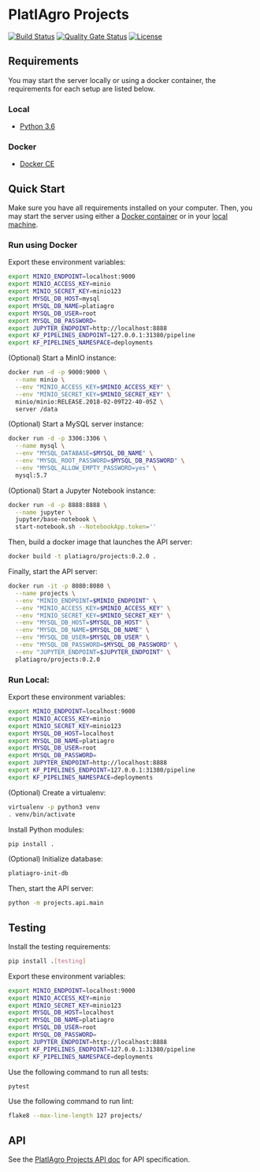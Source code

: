 # PlatIAgro Projects

[![Build Status](https://github.com/platiagro/projects/workflows/Python%20application/badge.svg)](https://github.com/platiagro/projects/actions?query=workflow%3A%22Python+application%22)
[![Quality Gate Status](https://sonarcloud.io/api/project_badges/measure?project=platiagro_projects&metric=alert_status)](https://sonarcloud.io/dashboard?id=platiagro_projects)
[![License](https://img.shields.io/badge/License-Apache%202.0-blue.svg)](https://opensource.org/licenses/Apache-2.0)

## Requirements

You may start the server locally or using a docker container, the requirements for each setup are listed below.

### Local

- [Python 3.6](https://www.python.org/downloads/)

### Docker

- [Docker CE](https://www.docker.com/get-docker)

## Quick Start

Make sure you have all requirements installed on your computer. Then, you may start the server using either a [Docker container](#run-using-docker) or in your [local machine](#run-local).

### Run using Docker

Export these environment variables:

```bash
export MINIO_ENDPOINT=localhost:9000
export MINIO_ACCESS_KEY=minio
export MINIO_SECRET_KEY=minio123
export MYSQL_DB_HOST=mysql
export MYSQL_DB_NAME=platiagro
export MYSQL_DB_USER=root
export MYSQL_DB_PASSWORD=
export JUPYTER_ENDPOINT=http://localhost:8888
export KF_PIPELINES_ENDPOINT=127.0.0.1:31380/pipeline
export KF_PIPELINES_NAMESPACE=deployments
```

(Optional) Start a MinIO instance:

```bash
docker run -d -p 9000:9000 \
  --name minio \
  --env "MINIO_ACCESS_KEY=$MINIO_ACCESS_KEY" \
  --env "MINIO_SECRET_KEY=$MINIO_SECRET_KEY" \
  minio/minio:RELEASE.2018-02-09T22-40-05Z \
  server /data
```

(Optional) Start a MySQL server instance:

```bash
docker run -d -p 3306:3306 \
  --name mysql \
  --env "MYSQL_DATABASE=$MYSQL_DB_NAME" \
  --env "MYSQL_ROOT_PASSWORD=$MYSQL_DB_PASSWORD" \
  --env "MYSQL_ALLOW_EMPTY_PASSWORD=yes" \
  mysql:5.7
```

(Optional) Start a Jupyter Notebook instance:

```bash
docker run -d -p 8888:8888 \
  --name jupyter \
  jupyter/base-notebook \
  start-notebook.sh --NotebookApp.token=''
```

Then, build a docker image that launches the API server:

```bash
docker build -t platiagro/projects:0.2.0 .
```

Finally, start the API server:

```bash
docker run -it -p 8080:8080 \
  --name projects \
  --env "MINIO_ENDPOINT=$MINIO_ENDPOINT" \
  --env "MINIO_ACCESS_KEY=$MINIO_ACCESS_KEY" \
  --env "MINIO_SECRET_KEY=$MINIO_SECRET_KEY" \
  --env "MYSQL_DB_HOST=$MYSQL_DB_HOST" \
  --env "MYSQL_DB_NAME=$MYSQL_DB_NAME" \
  --env "MYSQL_DB_USER=$MYSQL_DB_USER" \
  --env "MYSQL_DB_PASSWORD=$MYSQL_DB_PASSWORD" \
  --env "JUPYTER_ENDPOINT=$JUPYTER_ENDPOINT" \
  platiagro/projects:0.2.0
```

### Run Local:

Export these environment variables:

```bash
export MINIO_ENDPOINT=localhost:9000
export MINIO_ACCESS_KEY=minio
export MINIO_SECRET_KEY=minio123
export MYSQL_DB_HOST=localhost
export MYSQL_DB_NAME=platiagro
export MYSQL_DB_USER=root
export MYSQL_DB_PASSWORD=
export JUPYTER_ENDPOINT=http://localhost:8888
export KF_PIPELINES_ENDPOINT=127.0.0.1:31380/pipeline
export KF_PIPELINES_NAMESPACE=deployments
```

(Optional) Create a virtualenv:

```bash
virtualenv -p python3 venv
. venv/bin/activate
```

Install Python modules:

```bash
pip install .
```

(Optional) Initialize database:

```bash
platiagro-init-db
```

Then, start the API server:

```bash
python -m projects.api.main
```

## Testing

Install the testing requirements:

```bash
pip install .[testing]
```

Export these environment variables:

```bash
export MINIO_ENDPOINT=localhost:9000
export MINIO_ACCESS_KEY=minio
export MINIO_SECRET_KEY=minio123
export MYSQL_DB_HOST=localhost
export MYSQL_DB_NAME=platiagro
export MYSQL_DB_USER=root
export MYSQL_DB_PASSWORD=
export JUPYTER_ENDPOINT=http://localhost:8888
export KF_PIPELINES_ENDPOINT=127.0.0.1:31380/pipeline
export KF_PIPELINES_NAMESPACE=deployments
```

Use the following command to run all tests:

```bash
pytest
```

Use the following command to run lint:

```bash
flake8 --max-line-length 127 projects/
```

## API

See the [PlatIAgro Projects API doc](https://platiagro.github.io/projects/) for API specification.
